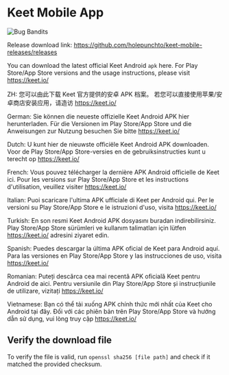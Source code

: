 # Keet Mobile App

![Bug Bandits](https://img.shields.io/badge/Bug%20Bandits-🐞-D1E231?style=flat-square&labelColor=D1E231&link=https%3A%2F%2Fgasolin.idv.tw%2Fkeetlink%2F%23key%3Dyryskey4bdbxfkaijjankt1e7wecr4w3bztqhheoqkfcyxcs6qjm6gwxecqng6t778stk8zbdic59a3noutugyn8u4gjbi18wgpeub3f5r%26title%3DBug%2520Bandits%F0%9F%90%9E)

Release download link: https://github.com/holepunchto/keet-mobile-releases/releases

You can download the latest official Keet Android `apk` here.
For Play Store/App Store versions and the usage instructions, please visit https://keet.io/

ZH:
您可以由此下载 Keet 官方提供的安卓 APK 档案。
若您可以直接使用苹果/安卓商店安装应用，请造访 https://keet.io/

German:
Sie können die neueste offizielle Keet Android APK hier herunterladen.
Für die Versionen im Play Store/App Store und die Anweisungen zur Nutzung besuchen Sie bitte https://keet.io/

Dutch:
U kunt hier de nieuwste officiële Keet Android APK downloaden.
Voor de Play Store/App Store-versies en de gebruiksinstructies kunt u terecht op https://keet.io/

French:
Vous pouvez télécharger la dernière APK Android officielle de Keet ici.
Pour les versions sur Play Store/App Store et les instructions d'utilisation, veuillez visiter https://keet.io/

Italian:
Puoi scaricare l'ultima APK ufficiale di Keet per Android qui.
Per le versioni su Play Store/App Store e le istruzioni d'uso, visita https://keet.io/

Turkish:
En son resmi Keet Android APK dosyasını buradan indirebilirsiniz.
Play Store/App Store sürümleri ve kullanım talimatları için lütfen https://keet.io/ adresini ziyaret edin.

Spanish:
Puedes descargar la última APK oficial de Keet para Android aquí.
Para las versiones en Play Store/App Store y las instrucciones de uso, visita https://keet.io/

Romanian:
Puteți descărca cea mai recentă APK oficială Keet pentru Android de aici.
Pentru versiunile din Play Store/App Store și instrucțiunile de utilizare, vizitați https://keet.io/

Vietnamese:
Bạn có thể tải xuống APK chính thức mới nhất của Keet cho Android tại đây.
Đối với các phiên bản trên Play Store/App Store và hướng dẫn sử dụng, vui lòng truy cập https://keet.io/

## Verify the download file

To verify the file is valid, run `openssl sha256 [file path]` and check if it matched the provided checksum.
